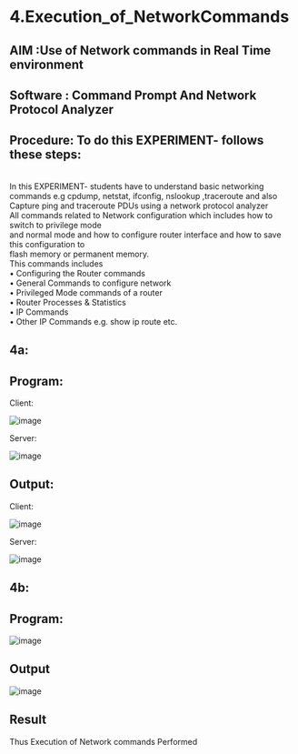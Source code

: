 # 4.Execution_of_NetworkCommands
## AIM :Use of Network commands in Real Time environment
## Software : Command Prompt And Network Protocol Analyzer
## Procedure: To do this EXPERIMENT- follows these steps:
<BR>
In this EXPERIMENT- students have to understand basic networking commands e.g cpdump, netstat, ifconfig, nslookup ,traceroute and also Capture ping and traceroute PDUs using a network protocol analyzer 
<BR>
All commands related to Network configuration which includes how to switch to privilege mode
<BR>
and normal mode and how to configure router interface and how to save this configuration to
<BR>
flash memory or permanent memory.
<BR>
This commands includes
<BR>
• Configuring the Router commands
<BR>
• General Commands to configure network
<BR>
• Privileged Mode commands of a router 
<BR>
• Router Processes & Statistics
<BR>
• IP Commands
<BR>
• Other IP Commands e.g. show ip route etc.
<BR>

## 4a:

## Program:

Client:

![image](https://github.com/user-attachments/assets/765ee3b4-c803-4a5e-b55f-f10da0008f64)

Server:

![image](https://github.com/user-attachments/assets/31dffd12-911f-4dca-a9e2-189e306f1fc1)

## Output:

Client:

![image](https://github.com/user-attachments/assets/a8b0d25f-77e5-43bc-b481-0d65bc875334)

Server:

![image](https://github.com/user-attachments/assets/b44dbf88-5b29-4339-902d-3de5e728aea2)

## 4b:

## Program:

![image](https://github.com/user-attachments/assets/bbd75159-4c67-4996-b901-1bdf9ed961e3)

## Output

![image](https://github.com/user-attachments/assets/8e4b7ddd-034f-41fc-8daa-619b34ff1805)


## Result
Thus Execution of Network commands Performed 
